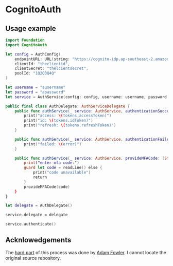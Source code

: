 # CognitoAuth

## Usage example

```swift
import Foundation
import CognitoAuth

let config = AuthConfig(
    endpointURL: URL(string: "https://cognito-idp.ap-southeast-2.amazonaws.com")!,
    clientId: "theclientid",
    clientSecret: "thelcientsecret",
    poolId: "1Q2Q3Q4Q"
)

let username = "ausername"
let password = "apassword"
let service = AuthService(config: config, username: username, password: password)

public final class AuthDelegate: AuthServiceDelegate {
    public func authService(_ service: AuthService, authenticationSuccessful tokens: AuthTokens) {
        print("access: \(tokens.accessToken)")
        print("id: \(tokens.idToken)")
        print("refresh: \(tokens.refreshToken)")
    }

    public func authService(_ service: AuthService, authenticationFailedWithError error: Error) {
        print("failed: \(error)")
    }

    public func authService(_ service: AuthService, provideMFACode: (String) -> ()) {
        print("enter mfa code:")
        guard let code = readLine() else {
            print("code unavailable")
            return
        }
        provideMFACode(code)
    }
}

let delegate = AuthDelegate()

service.delegate = delegate

service.authenticate()
```

## Acknlowedgements

The [hard part](Sources/CognitoAuth/SRP.swift) of this process was done by [Adam Fowler](https://github.com/adam-fowler).  I cannot locate the original source repository.
